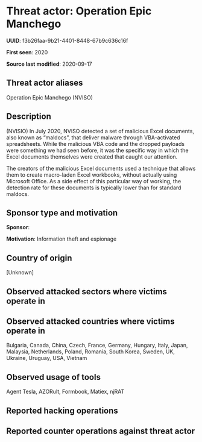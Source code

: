 # Threat actor: Operation Epic Manchego

**UUID**: f3b26faa-9b21-4401-8448-67b9c636c16f

**First seen**: 2020

**Source last modified**: 2020-09-17

## Threat actor aliases

Operation Epic Manchego (NVISO)

## Description

(NVISIO) In July 2020, NVISO detected a set of malicious Excel documents, also known as “maldocs”, that deliver malware through VBA-activated spreadsheets. While the malicious VBA code and the dropped payloads were something we had seen before, it was the specific way in which the Excel documents themselves were created that caught our attention.

The creators of the malicious Excel documents used a technique that allows them to create macro-laden Excel workbooks, without actually using Microsoft Office. As a side effect of this particular way of working, the detection rate for these documents is typically lower than for standard maldocs.

## Sponsor type and motivation

**Sponsor**: 

**Motivation**: Information theft and espionage


## Country of origin

[Unknown]

## Observed attacked sectors where victims operate in



## Observed attacked countries where victims operate in

Bulgaria, Canada, China, Czech, France, Germany, Hungary, Italy, Japan, Malaysia, Netherlands, Poland, Romania, South Korea, Sweden, UK, Ukraine, Uruguay, USA, Vietnam

## Observed usage of tools

Agent Tesla, AZORult, Formbook, Matiex, njRAT

## Reported hacking operations



## Reported counter operations against threat actor





